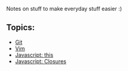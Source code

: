 Notes on stuff to make everyday stuff easier :)

Topics:
---
* [Git](git.md)
* [Vim](vim.md)
* [Javascript: this](js/this.md)
* [Javascript: Closures](js/closure.md)
